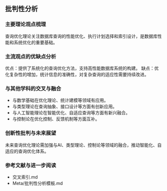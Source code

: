 ## 批判性分析

### 主要理论观点梳理

查询优化理论关注数据库查询的性能优化、执行计划选择和索引设计，是数据库性能和系统优化的重要基础。

### 主流观点的优缺点分析

优点：提供了系统化的查询优化方法，支持高性能数据库系统的构建。
缺点：优化复杂性的增加，统计信息的准确性，对复杂查询的适应性需要持续改进。

### 与其他学科的交叉与融合

- 与数学基础在优化理论、统计建模等领域有应用。
- 与类型理论在查询抽象、接口设计等方面有创新应用。
- 与人工智能理论在智能优化、自适应查询等方面有新兴融合。
- 与控制论在优化控制、反馈机制等方面互补。

### 创新性批判与未来展望

未来查询优化理论需加强与AI、类型理论、控制论等领域的融合，推动智能化、自适应的查询优化体系。

### 参考文献与进一步阅读

- 交叉索引.md
- Meta/批判性分析模板.md
